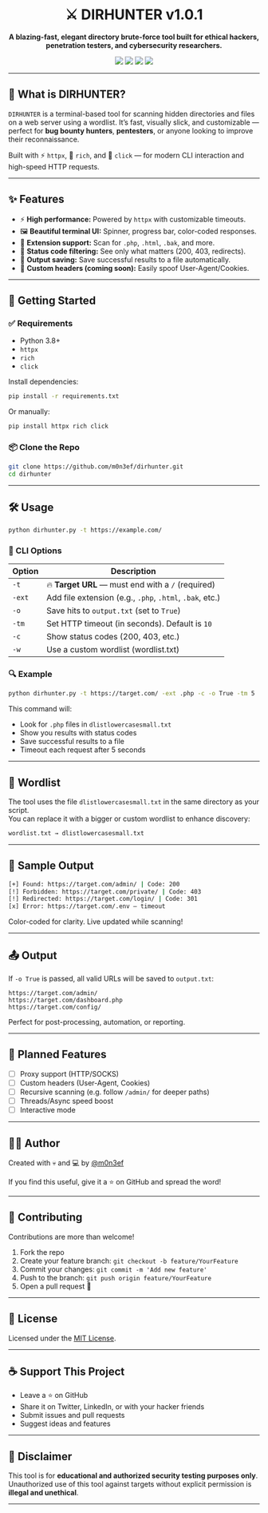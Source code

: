 
<h1 align="center">⚔️ DIRHUNTER v1.0.1</h1>

<p align="center">
  <b>A blazing-fast, elegant directory brute-force tool built for ethical hackers, penetration testers, and cybersecurity researchers.</b>
</p>

<p align="center">
  <img src="https://img.shields.io/badge/python-3.8+-blue.svg?style=flat-square&logo=python">
  <img src="https://img.shields.io/badge/platform-linux%20%7C%20windows%20%7C%20macos-green.svg?style=flat-square">
  <img src="https://img.shields.io/badge/license-MIT-yellow.svg?style=flat-square">
  <img src="https://img.shields.io/github/stars/yourusername/dirhunter?style=flat-square">
</p>

---

## 🧠 What is DIRHUNTER?

`DIRHUNTER` is a terminal-based tool for scanning hidden directories and files on a web server using a wordlist. It’s fast, visually slick, and customizable — perfect for **bug bounty hunters**, **pentesters**, or anyone looking to improve their reconnaissance.

Built with ⚡ `httpx`, 💄 `rich`, and 🎯 `click` — for modern CLI interaction and high-speed HTTP requests.

---

## ✨ Features

- ⚡ **High performance:** Powered by `httpx` with customizable timeouts.
- 🖼️ **Beautiful terminal UI:** Spinner, progress bar, color-coded responses.
- 📂 **Extension support:** Scan for `.php`, `.html`, `.bak`, and more.
- 🔐 **Status code filtering:** See only what matters (200, 403, redirects).
- 💾 **Output saving:** Save successful results to a file automatically.
- 🧪 **Custom headers (coming soon):** Easily spoof User-Agent/Cookies.

---

## 🚀 Getting Started

### ✅ Requirements

- Python 3.8+
- `httpx`
- `rich`
- `click`

Install dependencies:

```bash
pip install -r requirements.txt
```

Or manually:

```bash
pip install httpx rich click
```

### 📦 Clone the Repo

```bash
git clone https://github.com/m0n3ef/dirhunter.git
cd dirhunter
```

---

## 🛠️ Usage

```bash
python dirhunter.py -t https://example.com/
```

### 🧾 CLI Options

| Option      | Description                                                                 |
|-------------|-----------------------------------------------------------------------------|
| `-t`        | 🔥 **Target URL** — must end with a `/` (required)                          |
| `-ext`      | Add file extension (e.g., `.php`, `.html`, `.bak`, etc.)                    |
| `-o`        | Save hits to `output.txt` (set to `True`)                                   |
| `-tm`       | Set HTTP timeout (in seconds). Default is `10`                              |
| `-c`        | Show status codes (200, 403, etc.)                                          |
| `-w`        | Use a custom wordlist (wordlist.txt)                                        |

### 🔍 Example

```bash
python dirhunter.py -t https://target.com/ -ext .php -c -o True -tm 5
```

This command will:

- Look for `.php` files in `dlistlowercasesmall.txt`
- Show you results with status codes
- Save successful results to a file
- Timeout each request after 5 seconds

---

## 📁 Wordlist

The tool uses the file `dlistlowercasesmall.txt` in the same directory as your script.  
You can replace it with a bigger or custom wordlist to enhance discovery:

```bash
wordlist.txt → dlistlowercasesmall.txt
```

---

## 📌 Sample Output

```bash
[+] Found: https://target.com/admin/ | Code: 200
[!] Forbidden: https://target.com/private/ | Code: 403
[!] Redirected: https://target.com/login/ | Code: 301
[x] Error: https://target.com/.env — timeout
```

Color-coded for clarity. Live updated while scanning!

---

## 📤 Output

If `-o True` is passed, all valid URLs will be saved to `output.txt`:

```
https://target.com/admin/
https://target.com/dashboard.php
https://target.com/config/
```

Perfect for post-processing, automation, or reporting.

---

## 🧩 Planned Features

- [ ] Proxy support (HTTP/SOCKS)
- [ ] Custom headers (User-Agent, Cookies)
- [ ] Recursive scanning (e.g. follow `/admin/` for deeper paths)
- [ ] Threads/Async speed boost
- [ ] Interactive mode

---

## 🧑‍💻 Author

Created with 💀 and 💻 by [@m0n3ef](https://github.com/m0n3ef)

If you find this useful, give it a ⭐ on GitHub and spread the word!

---

## 🤝 Contributing

Contributions are more than welcome!

1. Fork the repo
2. Create your feature branch: `git checkout -b feature/YourFeature`
3. Commit your changes: `git commit -m 'Add new feature'`
4. Push to the branch: `git push origin feature/YourFeature`
5. Open a pull request 🧠

---

## 📄 License

Licensed under the [MIT License](LICENSE).

---

## ☕ Support This Project

- Leave a ⭐ on GitHub
- Share it on Twitter, LinkedIn, or with your hacker friends
- Submit issues and pull requests
- Suggest ideas and features

---

## 🧬 Disclaimer

This tool is for **educational and authorized security testing purposes only**.  
Unauthorized use of this tool against targets without explicit permission is **illegal and unethical**.

---
